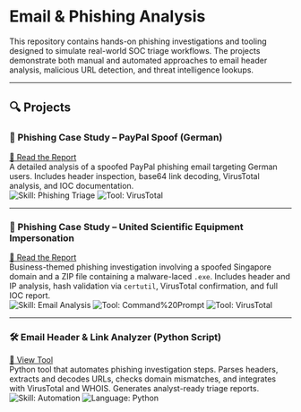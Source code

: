 # Email & Phishing Analysis

This repository contains hands-on phishing investigations and tooling designed to simulate real-world SOC triage workflows. The projects demonstrate both manual and automated approaches to email header analysis, malicious URL detection, and threat intelligence lookups.

---

## 🔍 Projects

### 📧 Phishing Case Study – PayPal Spoof (German)  
[📝 Read the Report](./PayPalPhishing/investigation_report.md)  
A detailed analysis of a spoofed PayPal phishing email targeting German users. Includes header inspection, base64 link decoding, VirusTotal analysis, and IOC documentation.  
![Skill: Phishing Triage](https://img.shields.io/badge/Skill-Phishing%20Triage-blue) ![Tool: VirusTotal](https://img.shields.io/badge/Tool-VirusTotal-yellow)

---

### 📧 Phishing Case Study – United Scientific Equipment Impersonation  
[📝 Read the Report](./UnitedScientificEquipment-Phishing/investigation_report.md)  
Business-themed phishing investigation involving a spoofed Singapore domain and a ZIP file containing a malware-laced `.exe`. Includes header and IP analysis, hash validation via `certutil`, VirusTotal confirmation, and full IOC report.  
![Skill: Email Analysis](https://img.shields.io/badge/Skill-Email%20Analysis-blue) ![Tool: Command%20Prompt](https://img.shields.io/badge/Tool-CMD-lightgrey) ![Tool: VirusTotal](https://img.shields.io/badge/Tool-VirusTotal-yellow)

---

### 🛠 Email Header & Link Analyzer (Python Script)  
[🔗 View Tool](./EmailHeaderLinkAnalyzer)  
Python tool that automates phishing investigation steps. Parses headers, extracts and decodes URLs, checks domain mismatches, and integrates with VirusTotal and WHOIS. Generates analyst-ready triage reports.  
![Skill: Automation](https://img.shields.io/badge/Skill-Automation-green) ![Language: Python](https://img.shields.io/badge/Language-Python-blue)

